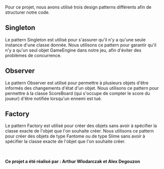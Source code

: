 Pour ce projet, nous avons utilisé trois design patterns différents afin de structurer notre code. 

## Singleton

Le pattern Singleton est utilisé pour s'assurer qu'il n'y a qu'une seule instance d'une classe donnée.
Nous utilisons ce pattern pour garantir qu'il n'y a qu'un seul objet GameEngine dans notre jeu, afin d'éviter des problèmes de concurrence.

## Observer 

Le pattern Observer est utilisé pour permettre à plusieurs objets d'être informés des changements d'état d'un objet. 
Nous utilisons ce pattern pour permettre à la classe ScoreBoard (qui s'occupe de compter le score du joueur) d'être notifiée lorsqu'un ennemi est tué.


## Factory

Le pattern Factory est utilisé pour créer des objets sans avoir à spécifier la classe exacte de l'objet que l'on souhaite créer.
Nous utilisons ce pattern pour créer des objets de type Fantome ou de type Slime sans avoir à spécifier la classe exacte de l'objet que l'on souhaite créer.


<br>
<br>
<b>Ce projet a été réalisé par : Arthur Wlodarczak et Alex Degouzon </b>
